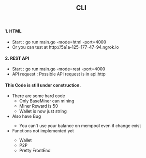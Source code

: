 <!DOCTYPE html>
<html lang="en">
<head>
    <meta charset="UTF-8" />
</head>
<body>
<header>
    <nav>
        <h1>CLI</h1>
    </nav>
</header>
<div>
    <h4>1. HTML</h4>
    <ul>
        <li>Start : go run main.go -mode=html -port=4000</li>
        <li>Or you can test at http://5a1a-125-177-47-94.ngrok.io </li>
    </ul>
    <h4>2. REST API</h4>
    <ul>
        <li>Start : go run main.go -mode=rest -port=4000</li>
        <li>API request : Possible API request is in api.http</li>
    </ul>
    <h4>This Code is still under construction.</h4>
    <ul>
        <li>There are some hard code
            <ul>
                <li>Only BaseMiner can mining</li>
                <li>Miner Reward is 50</li>
                <li>Wallet is now just string</li>
            </ul>
        <li>Also have Bug</li>
            <ul>
                <li>You can't use your balance on mempool even if change exist</li>
            </ul>
        <li>Functions not implemented yet</li>
        <ul>
            <li>Wallet</li>
            <li>P2P</li>
            <li>Pretty FrontEnd</li>
        </ul>
    </ul>
</div>
</body>
</html>
